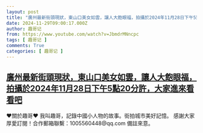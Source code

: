 ```yaml
---
layout: post
title: "廣州最新街頭現狀，東山口美女如雲，讓人大飽眼福，拍攝於2024年11月28日下午5點20分許，大家進來看看吧"
date: 2024-11-29T09:00:17.000Z
author: 趣哥记
from: https://www.youtube.com/watch?v=JbmdrMNncpc
tags: [ 趣哥记 ]
comments: True
categories: [ 趣哥记 ]
---
```

<!--1732870817000-->
[廣州最新街頭現狀，東山口美女如雲，讓人大飽眼福，拍攝於2024年11月28日下午5點20分許，大家進來看看吧](https://www.youtube.com/watch?v=JbmdrMNncpc)
------

<div>
♥關於趣哥♥  我叫趣哥，記錄中國小人物的故事。街拍城市美好記憶。  感謝大家厚愛訂閱！合作郵箱聯繫：1005560448@qq.com 備註來意。
</div>
